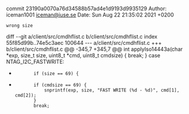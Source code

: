 commit 23190a0070a76d34588b57ad4e1d9193d9935129
Author: iceman1001 <iceman@iuse.se>
Date:   Sun Aug 22 21:35:02 2021 +0200

    wrong size

diff --git a/client/src/cmdhflist.c b/client/src/cmdhflist.c
index 55f85d99b..74e5c3aec 100644
--- a/client/src/cmdhflist.c
+++ b/client/src/cmdhflist.c
@@ -345,7 +345,7 @@ int applyIso14443a(char *exp, size_t size, uint8_t *cmd, uint8_t cmdsize) {
             break;
         }
         case NTAG_I2C_FASTWRITE: 
-            if (size == 69) {
+            if (cmdsize == 69) {
                 snprintf(exp, size, "FAST WRITE (%d - %d)", cmd[1], cmd[2]);
             }
             break;
